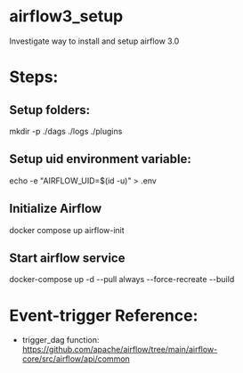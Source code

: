 # airflow3_setup

Investigate way to install and setup airflow 3.0

# Steps: 

## Setup folders:
 
mkdir -p ./dags ./logs ./plugins

## Setup uid environment variable: 

echo -e "AIRFLOW_UID=$(id -u)" > .env


## Initialize Airflow

docker compose up airflow-init

## Start airflow service 

docker-compose up -d --pull always --force-recreate --build

# Event-trigger Reference: 

- trigger_dag function: https://github.com/apache/airflow/tree/main/airflow-core/src/airflow/api/common